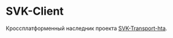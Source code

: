 # SVK-Client
Кроссплатформенный наследник проекта [SVK-Transport-hta].

[SVK-Transport-hta]: https://github.com/diev/SVK-Transport-hta/
